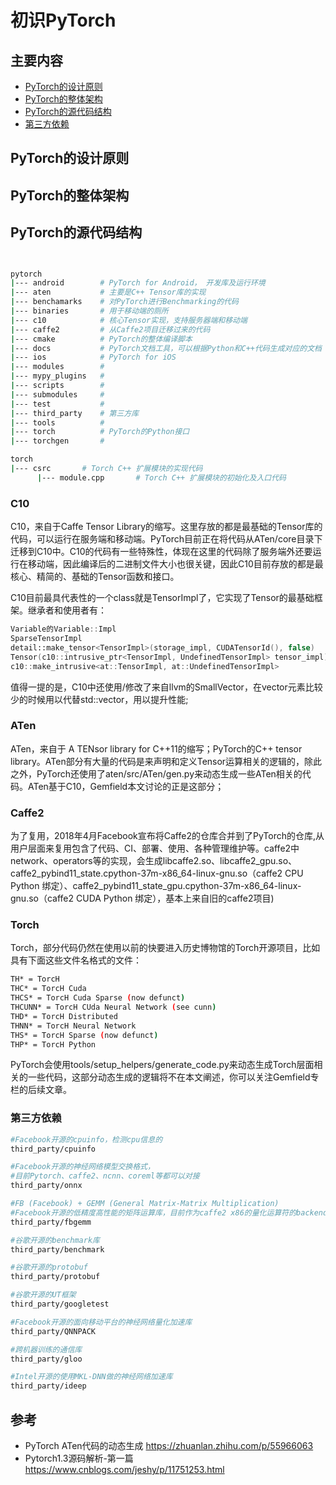 # 初识PyTorch

## 主要内容
- [PyTorch的设计原则](#PyTorch的设计原则)
- [PyTorch的整体架构](#PyTorch的整体架构)
- [PyTorch的源代码结构](#PyTorch的源代码结构)
- [第三方依赖](#第三方依赖)


## PyTorch的设计原则

## PyTorch的整体架构

## PyTorch的源代码结构

```bash


pytorch
|--- android        # PyTorch for Android， 开发库及运行环境
|--- aten           # 主要是C++ Tensor库的实现
|--- benchamarks    # 对PyTorch进行Benchmarking的代码
|--- binaries       # 用于移动端的厕所
|--- c10            # 核心Tensor实现，支持服务器端和移动端
|--- caffe2         # 从Caffe2项目迁移过来的代码
|--- cmake          # PyTorch的整体编译脚本
|--- docs           # PyTorch文档工具，可以根据Python和C++代码生成对应的文档
|--- ios            # PyTorch for iOS
|--- modules        # 
|--- mypy_plugins   # 
|--- scripts        # 
|--- submodules     # 
|--- test           # 
|--- third_party    # 第三方库
|--- tools          # 
|--- torch          # PyTorch的Python接口
|--- torchgen       # 

torch
|--- csrc       # Torch C++ 扩展模块的实现代码
      |--- module.cpp       # Torch C++ 扩展模块的初始化及入口代码

```

### C10
C10，来自于Caffe Tensor Library的缩写。这里存放的都是最基础的Tensor库的代码，可以运行在服务端和移动端。PyTorch目前正在将代码从ATen/core目录下迁移到C10中。C10的代码有一些特殊性，体现在这里的代码除了服务端外还要运行在移动端，因此编译后的二进制文件大小也很关键，因此C10目前存放的都是最核心、精简的、基础的Tensor函数和接口。

C10目前最具代表性的一个class就是TensorImpl了，它实现了Tensor的最基础框架。继承者和使用者有：

```C++
Variable的Variable::Impl
SparseTensorImpl
detail::make_tensor<TensorImpl>(storage_impl, CUDATensorId(), false)
Tensor(c10::intrusive_ptr<TensorImpl, UndefinedTensorImpl> tensor_impl)
c10::make_intrusive<at::TensorImpl, at::UndefinedTensorImpl>
```

值得一提的是，C10中还使用/修改了来自llvm的SmallVector，在vector元素比较少的时候用以代替std::vector，用以提升性能; 

### ATen
ATen，来自于 A TENsor library for C++11的缩写；PyTorch的C++ tensor library。ATen部分有大量的代码是来声明和定义Tensor运算相关的逻辑的，除此之外，PyTorch还使用了aten/src/ATen/gen.py来动态生成一些ATen相关的代码。ATen基于C10，Gemfield本文讨论的正是这部分；

### Caffe2
为了复用，2018年4月Facebook宣布将Caffe2的仓库合并到了PyTorch的仓库,从用户层面来复用包含了代码、CI、部署、使用、各种管理维护等。caffe2中network、operators等的实现，会生成libcaffe2.so、libcaffe2_gpu.so、caffe2_pybind11_state.cpython-37m-x86_64-linux-gnu.so（caffe2 CPU Python 绑定）、caffe2_pybind11_state_gpu.cpython-37m-x86_64-linux-gnu.so（caffe2 CUDA Python 绑定），基本上来自旧的caffe2项目)

### Torch

Torch，部分代码仍然在使用以前的快要进入历史博物馆的Torch开源项目，比如具有下面这些文件名格式的文件：

``` Bash
TH* = TorcH
THC* = TorcH Cuda
THCS* = TorcH Cuda Sparse (now defunct)
THCUNN* = TorcH CUda Neural Network (see cunn)
THD* = TorcH Distributed
THNN* = TorcH Neural Network
THS* = TorcH Sparse (now defunct)
THP* = TorcH Python
```

PyTorch会使用tools/setup_helpers/generate_code.py来动态生成Torch层面相关的一些代码，这部分动态生成的逻辑将不在本文阐述，你可以关注Gemfield专栏的后续文章。

### 第三方依赖

```bash
#Facebook开源的cpuinfo，检测cpu信息的
third_party/cpuinfo

#Facebook开源的神经网络模型交换格式，
#目前Pytorch、caffe2、ncnn、coreml等都可以对接
third_party/onnx

#FB (Facebook) + GEMM (General Matrix-Matrix Multiplication)
#Facebook开源的低精度高性能的矩阵运算库，目前作为caffe2 x86的量化运算符的backend。
third_party/fbgemm

#谷歌开源的benchmark库
third_party/benchmark

#谷歌开源的protobuf
third_party/protobuf

#谷歌开源的UT框架
third_party/googletest

#Facebook开源的面向移动平台的神经网络量化加速库
third_party/QNNPACK

#跨机器训练的通信库
third_party/gloo

#Intel开源的使用MKL-DNN做的神经网络加速库
third_party/ideep
```

## 参考
- PyTorch ATen代码的动态生成 https://zhuanlan.zhihu.com/p/55966063
- Pytorch1.3源码解析-第一篇 https://www.cnblogs.com/jeshy/p/11751253.html